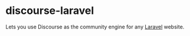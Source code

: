 # discourse-laravel

Lets you use Discourse as the community engine for any [Laravel](https://github.com/laravel/laravel) website.
